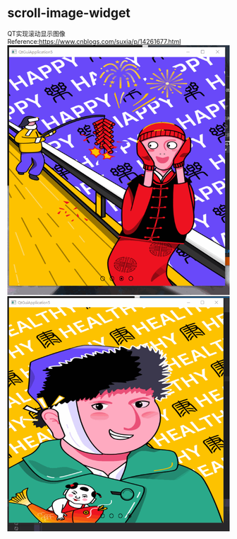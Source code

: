# scroll-image-widget
QT实现滚动显示图像
Reference:https://www.cnblogs.com/suxia/p/14261677.html
![image](https://github.com/SuarezZhou/scroll-image-widget/blob/main/introduce1.gif)
![image](https://github.com/SuarezZhou/scroll-image-widget/blob/main/introduce2.gif)
